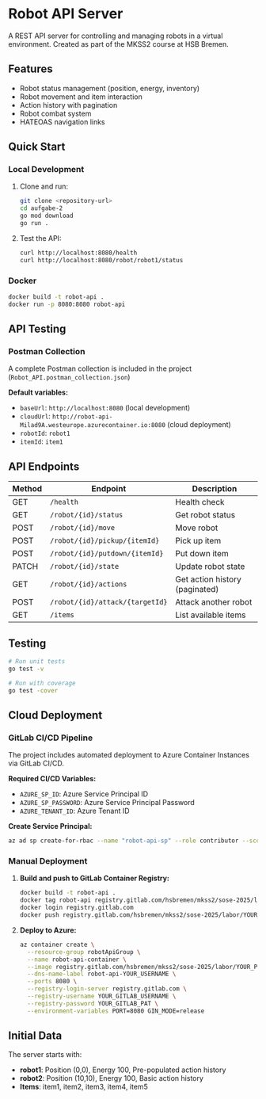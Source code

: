 # Robot API Server

A REST API server for controlling and managing robots in a virtual environment. Created as part of the MKSS2 course at HSB Bremen.

## Features

- Robot status management (position, energy, inventory)
- Robot movement and item interaction
- Action history with pagination
- Robot combat system
- HATEOAS navigation links

## Quick Start

### Local Development

1. Clone and run:

   ```bash
   git clone <repository-url>
   cd aufgabe-2
   go mod download
   go run .
   ```

2. Test the API:
   ```bash
   curl http://localhost:8080/health
   curl http://localhost:8080/robot/robot1/status
   ```

### Docker

```bash
docker build -t robot-api .
docker run -p 8080:8080 robot-api
```

## API Testing

### Postman Collection

A complete Postman collection is included in the project (`Robot_API.postman_collection.json`)

**Default variables:**

- `baseUrl`: `http://localhost:8080` (local development)
- `cloudUrl`: `http://robot-api-Milad9A.westeurope.azurecontainer.io:8080` (cloud deployment)
- `robotId`: `robot1`
- `itemId`: `item1`

## API Endpoints

| Method | Endpoint                        | Description                    |
| ------ | ------------------------------- | ------------------------------ |
| GET    | `/health`                       | Health check                   |
| GET    | `/robot/{id}/status`            | Get robot status               |
| POST   | `/robot/{id}/move`              | Move robot                     |
| POST   | `/robot/{id}/pickup/{itemId}`   | Pick up item                   |
| POST   | `/robot/{id}/putdown/{itemId}`  | Put down item                  |
| PATCH  | `/robot/{id}/state`             | Update robot state             |
| GET    | `/robot/{id}/actions`           | Get action history (paginated) |
| POST   | `/robot/{id}/attack/{targetId}` | Attack another robot           |
| GET    | `/items`                        | List available items           |

## Testing

```bash
# Run unit tests
go test -v

# Run with coverage
go test -cover
```

## Cloud Deployment

### GitLab CI/CD Pipeline

The project includes automated deployment to Azure Container Instances via GitLab CI/CD.

**Required CI/CD Variables:**

- `AZURE_SP_ID`: Azure Service Principal ID
- `AZURE_SP_PASSWORD`: Azure Service Principal Password
- `AZURE_TENANT_ID`: Azure Tenant ID

**Create Service Principal:**

```bash
az ad sp create-for-rbac --name "robot-api-sp" --role contributor --scopes /subscriptions/YOUR_SUBSCRIPTION_ID
```

### Manual Deployment

1. **Build and push to GitLab Container Registry:**

   ```bash
   docker build -t robot-api .
   docker tag robot-api registry.gitlab.com/hsbremen/mkss2/sose-2025/labor/YOUR_PROJECT/robot-api:latest
   docker login registry.gitlab.com
   docker push registry.gitlab.com/hsbremen/mkss2/sose-2025/labor/YOUR_PROJECT/robot-api:latest
   ```

2. **Deploy to Azure:**
   ```bash
   az container create \
     --resource-group robotApiGroup \
     --name robot-api-container \
     --image registry.gitlab.com/hsbremen/mkss2/sose-2025/labor/YOUR_PROJECT/robot-api:latest \
     --dns-name-label robot-api-YOUR_USERNAME \
     --ports 8080 \
     --registry-login-server registry.gitlab.com \
     --registry-username YOUR_GITLAB_USERNAME \
     --registry-password YOUR_GITLAB_PAT \
     --environment-variables PORT=8080 GIN_MODE=release
   ```

## Initial Data

The server starts with:

- **robot1**: Position (0,0), Energy 100, Pre-populated action history
- **robot2**: Position (10,10), Energy 100, Basic action history
- **Items**: item1, item2, item3, item4, item5
